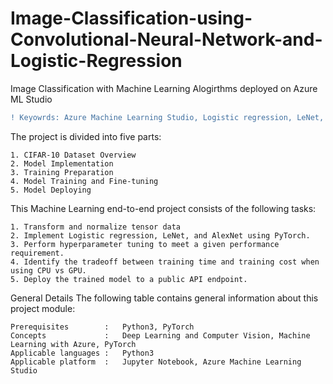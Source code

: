 # Image-Classification-using-Convolutional-Neural-Network-and-Logistic-Regression
Image Classification with Machine Learning Alogirthms deployed on Azure ML Studio

```diff
! Keyowrds: Azure Machine Learning Studio, Logistic regression, LeNet, AlexNet, Convolutional Neural Network, Pytorch, Python, hyperparameter tuning, Model Training and Deployment
```
The project is divided into five parts:

    1. CIFAR-10 Dataset Overview
    2. Model Implementation
    3. Training Preparation
    4. Model Training and Fine-tuning
    5. Model Deploying

This Machine Learning end-to-end project consists of the following tasks:

    1. Transform and normalize tensor data
    2. Implement Logistic regression, LeNet, and AlexNet using PyTorch.
    3. Perform hyperparameter tuning to meet a given performance requirement.
    4. Identify the tradeoff between training time and training cost when using CPU vs GPU.
    5. Deploy the trained model to a public API endpoint.

General Details The following table contains general information about this project module:

    Prerequisites 	     :   Python3, PyTorch
    Concepts 	         :   Deep Learning and Computer Vision, Machine Learning with Azure, PyTorch
    Applicable languages :	 Python3
    Applicable platform  :	 Jupyter Notebook, Azure Machine Learning Studio 
